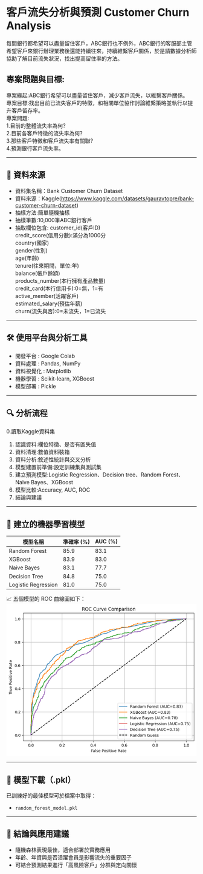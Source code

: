 # 客戶流失分析與預測 Customer Churn Analysis

每間銀行都希望可以盡量留住客戶，ABC銀行也不例外，ABC銀行的客服部主管希望客戶來銀行辦理業務後還能持續往來，持續維繫客戶關係，於是請數據分析師協助了解目前流失狀況，找出提高留住率的方法。

## 專案問題與目標:

專案緣起:ABC銀行希望可以盡量留住客戶，減少客戶流失，以維繫客戶關係。<br>
專案目標:找出目前已流失客戶的特徵，和相關單位協作討論維繫策略並執行以提升客戶留存率。<br>
專案問題:<br>
  1.目前的整體流失率為何?<br>
  2.目前各客戶特徵的流失率為何?<br>
  3.那些客戶特徵和客戶流失率有關聯?<br>
  4.預測銀行客戶流失率。<br>

---

## 📂 資料來源

- 資料集名稱：Bank Customer Churn Dataset
- 資料來源：Kaggle(https://www.kaggle.com/datasets/gauravtopre/bank-customer-churn-dataset)
- 抽樣方法:簡單隨機抽樣
- 抽樣筆數:10,000筆ABC銀行客戶
- 抽取欄位包含:
  customer_id(客戶ID)<br>
  credit_score(信用分數):滿分為1000分<br>
  country(國家)<br>
  gender(性別)<br>
  age(年齡)<br>
  tenure(往來期間，單位:年)<br>
  balance(帳戶餘額)<br>
  products_number(本行擁有產品數量)<br>
  credit_card(本行信用卡):0=無，1=有<br>
  active_member(活躍客戶)<br>
  estimated_salary(預估年薪)<br>
  churn(流失與否):0=未流失，1=已流失<br>
---

## 🛠️ 使用平台與分析工具

- 開發平台 : Google Colab
- 資料處理 : Pandas, NumPy
- 資料視覺化 : Matplotlib
- 機器學習 : Scikit-learn, XGBoost
- 模型部署 : Pickle

---

## 🔍 分析流程

0.讀取Kaggle資料集
1. 認識資料:欄位特徵、是否有區失值
2. 資料清理:數值資料裝箱
3. 資料分析:敘述性統計與交叉分析
4. 模型建置前準備:設定訓練集與測試集
5. 建立預測模型:Logistic Regression、Decision tree、Random Forest、Naive Bayes、XGBoost
6. 模型比較:Accuracy, AUC, ROC
7. 結論與建議

---

## 🤖 建立的機器學習模型

| 模型名稱 | 準確率 (%) | AUC (%) |
|----------|------------|---------|
| Random Forest | 85.9 | 83.1 |
| XGBoost | 83.9 | 83.0 |
| Naive Bayes | 83.1 | 77.7 |
| Decision Tree | 84.8 | 75.0 |
| Logistic Regression | 81.0 | 75.0 |

📈 五個模型的 ROC 曲線圖如下：  
![ROC Curve Comparison](ROC_comparison.png)

---

## 💾 模型下載（.pkl）

已訓練好的最佳模型可於檔案中取得：

- `random_forest_model.pkl`

---

## 📌 結論與應用建議

- 隨機森林表現最佳，適合部署於實務應用
- 年齡、年資與是否活躍會員是影響流失的重要因子
- 可結合預測結果進行「高風險客戶」分群與定向關懷
